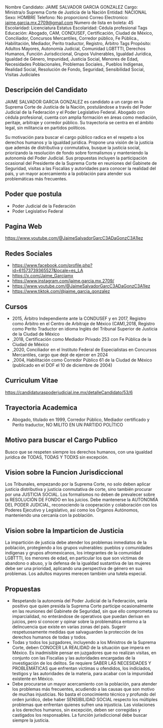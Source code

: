 Nombre Candidato: JAIME SALVADOR GARCIA GONZALEZ
Cargo: Ministra/o Suprema Corte de Justicia de la Nación
Entidad: NACIONAL
Sexo: HOMBRE
Telefono: No proporcionó
Correo Electronico: jaime.garcia.mx.2709@gmail.com
Numero de lista en boleta: 45
Escolaridad: Licenciatura
Estatus Escolaridad: Cédula profesional
Tags Educación: Abogado, CAM, CONDUSEF, Certificación, Ciudad de México, Conciliador, Concursos Mercantiles, Corredor público, Fe Pública., Habilitación, Mediador, Perito traductor, Registro, Árbitro
Tags Propósito: Adultos Mayores, Autonomía Judicial, Comunidad LGBTTTI, Derechos Humanos, Función Jurisdiccional, Grupos Vulnerables, Igualdad Jurídica, Igualdad de Género, Impunidad, Justicia Social, Menores de Edad, Necesidades Poblacionales, Problemas Sociales., Pueblos Indígenas, Realidad Social, Resolución de Fondo, Seguridad, Sensibilidad Social, Visitas Judiciales


## Descripción del Candidato 

JAIME SALVADOR GARCIA GONZALEZ es candidato a un cargo en la Suprema Corte de Justicia de la Nación, postulándose a través del Poder Judicial de la Federación y el Poder Legislativo Federal. Abogado con cédula profesional, cuenta con amplia formación en áreas como mediación, peritaje, arbitraje y corredor público. Su trayectoria se centra en el ámbito legal, sin militancia en partidos políticos.

Su motivación para buscar el cargo público radica en el respeto a los derechos humanos y la igualdad jurídica. Propone una visión de la justicia que además de distributiva y conmutativa, busque la justicia social, priorizando la resolución de fondo sobre formalismos y manteniendo la autonomía del Poder Judicial. Sus propuestas incluyen la participación ocasional del Presidente de la Suprema Corte en reuniones del Gabinete de Seguridad, visitas a las Fiscalías y autoridades para conocer la realidad del país, y un mayor acercamiento a la población para atender sus problemáticas más frecuentes.


## Poder que postula

- Poder Judicial de la Federación
- Poder Legislativo Federal


## Pagina Web

https://www.youtube.com/@JaimeSalvadorGarcC3ADaGonzC3A1lez


## Redes Sociales

- https://www.facebook.com/profile.php?id=61573739365527&locale=es_LA
- https://x.com/Jaime_Garciamx
- https://www.instagram.com/jaime.garcia.mx.2709/
- https://www.youtube.com/@JaimeSalvadorGarcC3ADaGonzC3A1lez
- https://www.tiktok.com/@jaime_garcia_gonzalez


## Cursos

- 2015, Árbitro Independiente ante la CONDUSEF y en 2017, Registro como Árbitro en el Centro de Arbitraje de México (CAM),2018, Registro como Perito Traductor en idioma Inglés del Tribunal Superior de Justicia de la Ciudad de México
- ,2018, Certificación como Mediador Privado 253 con Fe Pública de la Ciudad de México
- ,2020, Conciliador en el Instituto Federal de Especialistas en Concursos Mercantiles, cargo que dejé de ejercer en 2024
- ,2004, Habilitación como Corredor Público 61 de la Ciudad de México (publicado en el DOF el 10 de diciembre de 2004)


## Curriculum Vitae

https://candidaturaspoderjudicial.ine.mx/detalleCandidato/53/6


## Trayectoria Academica

- Abogado, titulado en 1999, Corredor Público, Mediador certificado y Perito traductor, NO MILITO EN UN PARTIDO POLÍTICO


## Motivo para buscar el Cargo Publico

Busco que se respeten siempre los derechos humanos, con una igualdad jurídica de TODAS, TODAS Y TODXS sin excepción.


## Vision sobre la Funcion Jurisdiccional

Los Tribunales, empezando por la Suprema Corte, no solo deben aplicar justicia distributiva y justicia conmutativa de corte, sino también procurar por una JUSTICIA SOCIAL. Los formalismos no deben de prevalecer sobre la RESOLUCIÓN DE FONDO en los juicios. Debe mantenerse la AUTONOMÍA DEL PODER JUDICIAL, reconociendo la cooperación y colaboración con los Poderes Ejecutivo y Legislativo, así como los Órganos Autónomos, manteniendo una cercanía con la población.


## Vision sobre la Imparticion de Justicia

La impartición de justicia debe atender los problemas inmediatos de la población, protegiendo a los grupos vulnerables: pueblos y comunidades indígenas y grupos afromexicanos, los integrantes de la comunidad LGBTTTI, los menores de edad, en particular los que son víctimas de abandono o abuso, y la defensa de la igualdad sustantiva de las mujeres debe ser una prioridad, aplicando una perspectiva de género en sus problemas. Los adultos mayores merecen también una tutela especial.


## Propuestas

- Respetando la autonomía del Poder Judicial de la Federación, sería positivo que quien presida la Suprema Corte participe ocasionalmente en las reuniones del Gabinete de Seguridad, sin que ello comprometa su imparcialidad, no enterándose de operativos que puedan derivan en juicios, pero sí conocer y opinar sobre la problemática entorno a la delincuencia que existe en varias zonas del país. Sugerir respetuosamente medidas que salvaguarden la protección de los derechos humanos de todas y todos.
- Todas y todos los juzgadores, incluyendo a los Ministros de la Suprema Corte, deben CONOCER LA REALIDAD de la situación que impera en México. Es inadmisible pensar en juzgadores que no realizan visitas, en conjunto con las Fiscalías y las autoridades encargadas de la investigación de los delitos. Se requiere SABER LAS NECESIDADES Y PROBLEMÁTICAS que enfrentan víctimas u ofendidos, los indiciados, testigos y las autoridades de la materia, para acabar con la impunidad existente en México.
- Debe procurarse un mayor acercamiento con la población, para atender los problemas más frecuentes, acudiendo a las causas que son motivo de muchas injusticias. No basta el conocimiento técnico y profundo del orden jurídico, debe haber SENSIBILIDAD SOCIAL respecto los múltiples problemas que enfrentan quienes sufren una injusticia. Las violaciones a los derechos humanos, sin excepción, deben ser corregidas y castigados los responsables. La función jurisdiccional debe buscar siempre la justicia.

